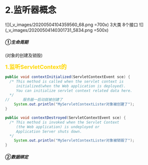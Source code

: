 # 2.监听器概念
![](_v_images/20200504104359560_68.png =700x)
3大类  8个接口
![](_v_images/20200504140301731_5834.png =500x)

##### ①生命周期
(对象的创建及销毁)

<font color=gold size=4> **1.监听ServletContext的**</font>
```java
public void contextInitialized(ServletContextEvent sce) {
  /* This method is called when the servlet context is
     initialized(when the Web application is deployed). 
     You can initialize servlet context related data here.
  */
//      服务器一启动就被创建了
    System.out.println("MyServletContextLister对象被创建了");
}

public void contextDestroyed(ServletContextEvent sce) {
  /* This method is invoked when the Servlet Context 
     (the Web application) is undeployed or 
     Application Server shuts down.
  */
    System.out.println("MyServletContextLister对象被销毁了");
}


```


##### ②数据绑定